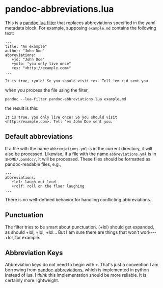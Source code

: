 # pandoc-abbreviations.lua

This is a [pandoc lua
filter](https://pandoc.org/lua-filters.html) that replaces abbreviations
specified in the yaml metadata block. For example, supposing `example.md`
contains the following text: 

```
---
title: "An example"
author: "John Doe"
abbreviations:
   +jd: "John Doe"
   +yolo: "you only live once"
   +ex: "<http://example.com>"
...

It is true, +yolo! So you should visit +ex. Tell 'em +jd sent you.

```

when you process the file using the filter, 

```
pandoc --lua-filter pandoc-abbreviations.lua example.md
```

the result is this:

```
It is true, you only live once! So you should visit
<http://example.com>. Tell 'em John Doe sent you.
```

## Default abbreviations

If a file with the name `abbreviations.yml` is in the current directory, it
will also be processed. Likewise, if a file with the name `abbreviations.yml`
is in `$HOME/.pandoc/`, it will be processed. These files should be formatted
as pandoc-readable files, e.g.,

```
---
abbreviations:
   +lol: laugh out loud
   +rolf: roll on the floor laughing
...
```

There is no well-defined behavior for handling conflicting abbreviations.

## Punctuation

The filter tries to be smart about punctuation. (+lol) should get expanded, as
should +lol, +lol; +lol... But I am sure there are things that won't
work---+lol, for example.

## Abbreviation Keys

Abbreviation keys do not need to begin with `+`. That's just a convention I am
borrowing from [pandoc-abbreviations](https://github.com/scokobro/pandoc-abbreviations), which is implemented in python instead of lua. I *think* this implementation should be more reliable. It is certainly more lightweight.






